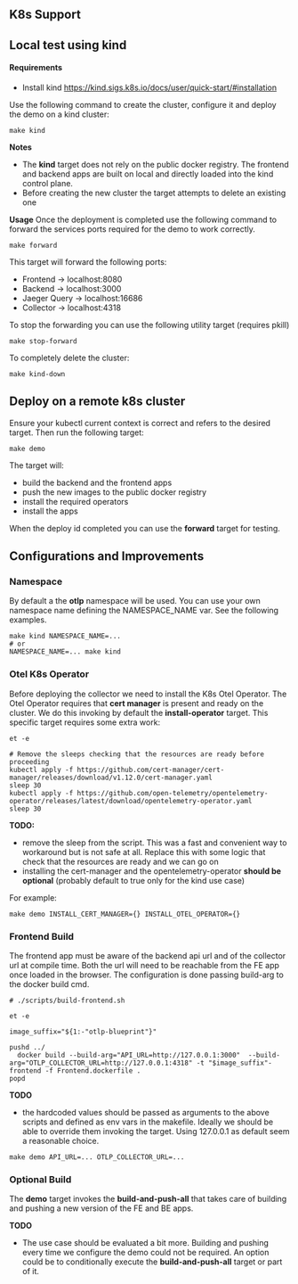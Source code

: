 ## K8s Support

## Local test using kind

#### Requirements

* Install kind https://kind.sigs.k8s.io/docs/user/quick-start/#installation

Use the following command to create the cluster, configure it and deploy the demo on a kind cluster:

```shell
make kind
```
**Notes**

* The **kind** target does not rely on the public docker registry. The frontend and backend apps are built on local and directly loaded into the kind control plane.
* Before creating the new cluster the target attempts to delete an existing one

**Usage**
Once the deployment is completed use the following command to forward the services ports required for the demo to work correctly.

```shell
make forward
```
This target will forward the following ports:

* Frontend -> localhost:8080
* Backend -> localhost:3000
* Jaeger Query -> localhost:16686
* Collector -> localhost:4318

To stop the forwarding you can use the following utility target (requires pkill)

```shell
make stop-forward
```

To completely delete the cluster:

```shell
make kind-down
```

## Deploy on a remote k8s cluster

Ensure your kubectl current context is correct and refers to the desired target. Then run the following target:

```shell
make demo
```

The target will: 

* build the backend and the frontend apps
* push the new images to the public docker registry
* install the required operators 
* install the apps

When the deploy id completed you can use the **forward** target for testing.



## Configurations and Improvements

### Namespace

By default a the **otlp** namespace will be used. You can use your own namespace name defining the NAMESPACE_NAME var. See the following examples.

```shell
make kind NAMESPACE_NAME=...
# or
NAMESPACE_NAME=... make kind 
```

### Otel K8s Operator

Before deploying the collector we need to install the K8s Otel Operator. The Otel Operator requires that **cert manager** is present and ready on the cluster.
We do this invoking by default the **install-operator** target.
This specific target requires some extra work:

```shell
et -e

# Remove the sleeps checking that the resources are ready before proceeding
kubectl apply -f https://github.com/cert-manager/cert-manager/releases/download/v1.12.0/cert-manager.yaml
sleep 30
kubectl apply -f https://github.com/open-telemetry/opentelemetry-operator/releases/latest/download/opentelemetry-operator.yaml
sleep 30
```

**TODO:**
* remove the sleep from the script. This was a fast and convenient way to workaround but is not safe at all. Replace this with some logic that check that the resources are ready and we can go on
* installing the cert-manager and the opentelemetry-operator **should be optional** (probably default to true only for the kind use case)

For example:

```shell
make demo INSTALL_CERT_MANAGER={} INSTALL_OTEL_OPERATOR={}
```

### Frontend Build

The frontend app must be aware of the backend api url and of the collector url at compile time. Both the url will need to be reachable from the FE app once loaded in the browser.
The configuration is done passing build-arg to the docker build cmd.

```shell
# ./scripts/build-frontend.sh

et -e

image_suffix="${1:-"otlp-blueprint"}"

pushd ../
  docker build --build-arg="API_URL=http://127.0.0.1:3000"  --build-arg="OTLP_COLLECTOR_URL=http://127.0.0.1:4318" -t "$image_suffix"-frontend -f Frontend.dockerfile .
popd

```
**TODO**

* the hardcoded values should be passed as arguments to the above scripts and defined as env vars in the makefile. Ideally we should be able to override them invoking the target. Using 127.0.0.1 as default 
seem a reasonable choice.

```shell
make demo API_URL=... OTLP_COLLECTOR_URL=...
```

### Optional Build

The **demo** target invokes the **build-and-push-all** that takes care of building and pushing a new version of the FE and BE apps. 

**TODO**

* The use case should be evaluated a bit more. Building and pushing every time we configure the demo could not be required. An option could be to conditionally execute the **build-and-push-all** target or part of it.
